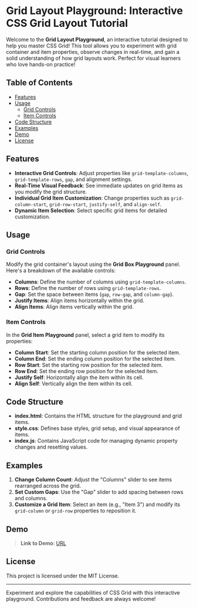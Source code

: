 # Grid Layout Playground: Interactive CSS Grid Layout Tutorial

Welcome to the **Grid Layout Playground**, an interactive tutorial designed to help you master CSS Grid! This tool allows you to experiment with grid container and item properties, observe changes in real-time, and gain a solid understanding of how grid layouts work. Perfect for visual learners who love hands-on practice!

## Table of Contents
- [Features](#features)
- [Usage](#usage)
  - [Grid Controls](#grid-controls)
  - [Item Controls](#item-controls)
- [Code Structure](#code-structure)
- [Examples](#examples)
- [Demo](#demo)
- [License](#license)

## Features
- **Interactive Grid Controls**: Adjust properties like `grid-template-columns`, `grid-template-rows`, `gap`, and alignment settings.
- **Real-Time Visual Feedback**: See immediate updates on grid items as you modify the grid structure.
- **Individual Grid Item Customization**: Change properties such as `grid-column-start`, `grid-row-start`, `justify-self`, and `align-self`.
- **Dynamic Item Selection**: Select specific grid items for detailed customization.

## Usage
### Grid Controls
Modify the grid container's layout using the **Grid Box Playground** panel. Here's a breakdown of the available controls:
- **Columns**: Define the number of columns using `grid-template-columns`.
- **Rows**: Define the number of rows using `grid-template-rows`.
- **Gap**: Set the space between items (`gap`, `row-gap`, and `column-gap`).
- **Justify Items**: Align items horizontally within the grid.
- **Align Items**: Align items vertically within the grid.

### Item Controls
In the **Grid Item Playground** panel, select a grid item to modify its properties:
- **Column Start**: Set the starting column position for the selected item.
- **Column End**: Set the ending column position for the selected item.
- **Row Start**: Set the starting row position for the selected item.
- **Row End**: Set the ending row position for the selected item.
- **Justify Self**: Horizontally align the item within its cell.
- **Align Self**: Vertically align the item within its cell.

## Code Structure
- **index.html**: Contains the HTML structure for the playground and grid items.
- **style.css**: Defines base styles, grid setup, and visual appearance of items.
- **index.js**: Contains JavaScript code for managing dynamic property changes and resetting values.

## Examples
1. **Change Column Count**: Adjust the "Columns" slider to see items rearranged across the grid.
2. **Set Custom Gaps**: Use the "Gap" slider to add spacing between rows and columns.
3. **Customize a Grid Item**: Select an item (e.g., "Item 3") and modify its `grid-column` or `grid-row` properties to reposition it.

## Demo
> **Link to Demo**: [URL](https://ujjwalgarai.github.io/interactive-grid-layout-playground/) 

## License
This project is licensed under the MIT License.

---

Experiment and explore the capabilities of CSS Grid with this interactive playground. Contributions and feedback are always welcome!
